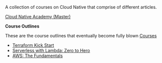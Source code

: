 
A collection of courses on Cloud Native that comprise of different articles.

[Cloud Native Academy (Master)](docs/cloud-native-academy.md)

**Course Outlines**

These are the course outlines that eventually become fully blown [Courses](https://courses.thedevcoach.co.uk)

* [Terraform Kick Start](docs/terraform-kick-start.md)
* [Serverless with Lambda: Zero to Hero](docs/serverless-with-lambda.md)
* [AWS: The Fundamentals](docs/aws-the-fundamentals.md)
